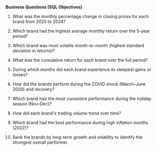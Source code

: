 **Business Questions (SQL Objectives)**

1. What was the monthly percentage change in closing prices for each brand from 2020 to 2024?

2. Which brand had the highest average monthly return over the 5-year period?

3. Which brand was most volatile month-to-month (highest standard deviation in returns)?

4. What was the cumulative return for each brand over the full period?

5. During which months did each brand experience its steepest gains or losses?

6. How did the brands perform during the COVID shock (March–June 2020) and recovery?

7. Which brand had the most consistent performance during the holiday season (Nov–Dec)?

8. How did each brand's trading volume trend over time?

9. Which brand had the best performance during high inflation months (2022)?

10. Rank the brands by long-term growth and volatility to identify the strongest overall performer.

